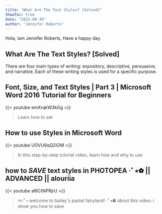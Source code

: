 ```yaml
---
title: "What Are The Text Styles? [Solved]"
ShowToc: true 
date: "2022-09-30"
author: "Jennifer Roberts" 
---
```


Hola, iam Jennifer Roberts, Have a happy day.
## What Are The Text Styles? [Solved]
There are four main types of writing: expository, descriptive, persuasive, and narrative. Each of these writing styles is used for a specific purpose.

## Font, Size, and Text Styles | Part 3 | Microsoft Word 2016 Tutorial for Beginners
{{< youtube emXrqkW3kGg >}}
>Learn how to set 

## How to use Styles in Microsoft Word
{{< youtube UOVU6qQ2iOM >}}
>In this step-by-step tutorial video, learn how and why to use 

## how to *SAVE* text styles in PHOTOPEA ·˚ ⭑✿  || ADVANCED || alouriia
{{< youtube al6CtNPRjrU >}}
>୨୧·˚ ⭑ welcome to bailey's pastel fairyland! ·˚ ⭑✿ about this video: i show you how to save 


